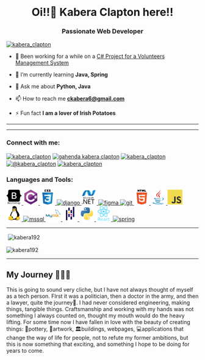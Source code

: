 <img src="">
<h1 align="center">Oi!!👋 Kabera Clapton here!!</h1>
<h3 align="center">Passionate Web Developer</h3>

<p align="left"> <a href="https://twitter.com/kabera_clapton" target="blank"><img 
src="https://img.shields.io/twitter/follow/kabera_clapton?logo=twitter&style=for-the-badge" 
alt="kabera_clapton" /></a> </p>

- 🔭 Been working for a while on a [C# Project for a Volunteers Management 
System](https://github.com/irfiacre/Volunteer-management-system)

- 🌱 I’m currently learning **Java, Spring**

- 💬 Ask me about **Python, Java**

- 📫 How to reach me **ckabera6@gmail.com**

- ⚡ Fun fact **I am a lover of Irish Potatoes**

---
---

<h3 align="left">Connect with me:</h3>
<p align="left">
<a href="https://twitter.com/kabera_clapton" target="blank"><img align="center" 
src="https://raw.githubusercontent.com/rahuldkjain/github-profile-readme-generator/master/src/images/icons/Social/twitter.svg" 
alt="kabera_clapton" height="30" width="40" /></a>
<a href="https://linkedin.com/in/gahendakaberaclapton" target="blank"><img align="center" 
src="https://raw.githubusercontent.com/rahuldkjain/github-profile-readme-generator/master/src/images/icons/Social/linked-in-alt.svg" 
alt="gahenda kabera clapton" height="30" width="40" /></a>
<a href="https://instagram.com/kabera_clapton" target="blank"><img align="center" 
src="https://raw.githubusercontent.com/rahuldkjain/github-profile-readme-generator/master/src/images/icons/Social/instagram.svg" 
alt="kabera_clapton" height="30" width="40" /></a>
<a href="https://medium.com/@kabera_clapton" target="blank"><img align="center" 
src="https://raw.githubusercontent.com/rahuldkjain/github-profile-readme-generator/master/src/images/icons/Social/medium.svg" 
alt="@kabera_clapton" height="30" width="40" /></a>
<a href="https://www.leetcode.com/kabera_clapton" target="blank"><img align="center" 
src="https://raw.githubusercontent.com/rahuldkjain/github-profile-readme-generator/master/src/images/icons/Social/leet-code.svg" 
alt="kabera_clapton" height="30" width="40" /></a>
</p>

<h3 align="left">Languages and Tools:</h3>
<p align="left"> <a href="https://getbootstrap.com" target="_blank" rel="noreferrer"> <img 
src="https://raw.githubusercontent.com/devicons/devicon/master/icons/bootstrap/bootstrap-plain-wordmark.svg" 
alt="bootstrap" width="40" height="40"/> </a> <a href="https://www.w3schools.com/cs/" target="_blank" 
rel="noreferrer"> <img 
src="https://raw.githubusercontent.com/devicons/devicon/master/icons/csharp/csharp-original.svg" alt="csharp" 
width="40" height="40"/> </a> <a href="https://www.w3schools.com/css/" target="_blank" rel="noreferrer"> <img 
src="https://raw.githubusercontent.com/devicons/devicon/master/icons/css3/css3-original-wordmark.svg" 
alt="css3" width="40" height="40"/> </a> <a href="https://www.djangoproject.com/" target="_blank" 
rel="noreferrer"> <img src="https://cdn.worldvectorlogo.com/logos/django.svg" alt="django" width="40" 
height="40"/> </a> <a href="https://dotnet.microsoft.com/" target="_blank" rel="noreferrer"> <img 
src="https://raw.githubusercontent.com/devicons/devicon/master/icons/dot-net/dot-net-original-wordmark.svg" 
alt="dotnet" width="40" height="40"/> </a> <a href="https://www.figma.com/" target="_blank" rel="noreferrer"> 
<img src="https://www.vectorlogo.zone/logos/figma/figma-icon.svg" alt="figma" width="40" height="40"/> </a> 
<a href="https://git-scm.com/" target="_blank" rel="noreferrer"> <img 
src="https://www.vectorlogo.zone/logos/git-scm/git-scm-icon.svg" alt="git" width="40" height="40"/> </a> <a 
href="https://www.w3.org/html/" target="_blank" rel="noreferrer"> <img 
src="https://raw.githubusercontent.com/devicons/devicon/master/icons/html5/html5-original-wordmark.svg" 
alt="html5" width="40" height="40"/> </a> <a href="https://www.java.com" target="_blank" rel="noreferrer"> 
<img src="https://raw.githubusercontent.com/devicons/devicon/master/icons/java/java-original.svg" alt="java" 
width="40" height="40"/> </a> <a href="https://developer.mozilla.org/en-US/docs/Web/JavaScript" 
target="_blank" rel="noreferrer"> <img 
src="https://raw.githubusercontent.com/devicons/devicon/master/icons/javascript/javascript-original.svg" 
alt="javascript" width="40" height="40"/> </a> <a href="https://www.linux.org/" target="_blank" 
rel="noreferrer"> <img 
src="https://raw.githubusercontent.com/devicons/devicon/master/icons/linux/linux-original.svg" alt="linux" 
width="40" height="40"/> </a> <a href="https://www.microsoft.com/en-us/sql-server" target="_blank" 
rel="noreferrer"> <img src="https://www.svgrepo.com/show/303229/microsoft-sql-server-logo.svg" alt="mssql" 
width="40" height="40"/> </a> <a href="https://www.mysql.com/" target="_blank" rel="noreferrer"> <img 
src="https://raw.githubusercontent.com/devicons/devicon/master/icons/mysql/mysql-original-wordmark.svg" 
alt="mysql" width="40" height="40"/> </a> <a href="https://pandas.pydata.org/" target="_blank" 
rel="noreferrer"> <img 
src="https://raw.githubusercontent.com/devicons/devicon/2ae2a900d2f041da66e950e4d48052658d850630/icons/pandas/pandas-original.svg" 
alt="pandas" width="40" height="40"/> </a> <a href="https://www.python.org" target="_blank" rel="noreferrer"> 
<img src="https://raw.githubusercontent.com/devicons/devicon/master/icons/python/python-original.svg" 
alt="python" width="40" height="40"/> </a> <a href="https://reactjs.org/" target="_blank" rel="noreferrer"> 
<img src="https://raw.githubusercontent.com/devicons/devicon/master/icons/react/react-original-wordmark.svg" 
alt="react" width="40" height="40"/> </a> <a href="https://spring.io/" target="_blank" rel="noreferrer"> <img 
src="https://www.vectorlogo.zone/logos/springio/springio-icon.svg" alt="spring" width="40" height="40"/> </a> 
</p>

---

<p>&nbsp;<img align="center" 
src="https://github-readme-stats.vercel.app/api?username=kabera192&show_icons=true&locale=en" alt="kabera192" 
/></p>

<p><img align="center" src="https://github-readme-streak-stats.herokuapp.com/?user=kabera192&" 
alt="kabera192" /></p>

---

<h2>My Journey 🚶🏿‍♂️</h2>
<p>This is going to sound very cliche, but I have not always thought of myself as a tech person. FIrst it was a politician, then a doctor in the army, and then a lawyer, quite the journey🤣. I had never considered engineering, making things, tangible things. Craftsmanship and working with my hands was not something I always counted on, thought my mouth would do the heavy lifting. For some time now I have fallen in love with the beauty of creating things: 🏺pottery, 🎨artwork, 🏛️buildings, webpages, 💻applications that change the way of life for people, not to refute my former ambitions, but this is now something that exciting, and something I hope to be doing for years to come.</p>

